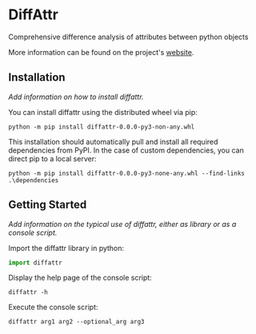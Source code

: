 # DiffAttr

Comprehensive difference analysis of attributes between python objects

More information can be found on the project's [website](https://github.com/cvandijck).

## Installation

*Add information on how to install diffattr.*

You can install diffattr using the distributed wheel via pip:
```console
python -m pip install diffattr-0.0.0-py3-non-any.whl
```

This installation should automatically pull and install all required dependencies from PyPI. In the case of custom 
dependencies, you can direct pip to a local server:

```console
python -m pip install diffattr-0.0.0-py3-none-any.whl --find-links .\dependencies
```

## Getting Started

*Add information on the typical use of diffattr, either as library or as a console script.*

Import the diffattr library in python:
```python
import diffattr
```

Display the help page of the console script:
```console
diffattr -h
```

Execute the console script:
```console
diffattr arg1 arg2 --optional_arg arg3
```
